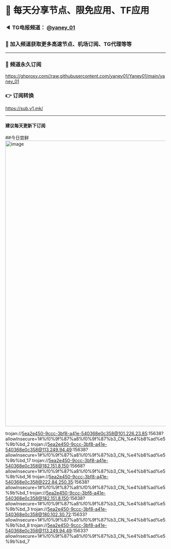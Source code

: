 # 🚀 每天分享节点、限免应用、TF应用
### 🔈 TG电报频道： [@yaney_01](https://t.me/yaney_01) 
### 🔔 加入频道获取更多高速节点、机场订阅、TG代理等等  
***
### 🔗  频道永久订阅
   https://ghproxy.com//raw.githubusercontent.com/yaney01/Yaney01/main/yaney_01
### 👉  订阅转换
   https://sub.v1.mk/
***
#### 建议每天更新下订阅

##今日尝鲜
<img width="899" alt="image" src="https://user-images.githubusercontent.com/53202722/205482972-546cbd92-8f38-4bb6-bbda-9e52b9fbd523.png">

trojan://5ea2e450-9ccc-3bf8-a41e-540368e0c358@101.226.23.85:15638?allowInsecure=1#%f0%9f%87%a8%f0%9f%87%b3_CN_%e4%b8%ad%e5%9b%bd_2
trojan://5ea2e450-9ccc-3bf8-a41e-540368e0c358@113.249.94.49:15638?allowInsecure=1#%f0%9f%87%a8%f0%9f%87%b3_CN_%e4%b8%ad%e5%9b%bd_17
trojan://5ea2e450-9ccc-3bf8-a41e-540368e0c358@182.151.8.150:15668?allowInsecure=1#%f0%9f%87%a8%f0%9f%87%b3_CN_%e4%b8%ad%e5%9b%bd_16
trojan://5ea2e450-9ccc-3bf8-a41e-540368e0c358@222.84.250.35:15638?allowInsecure=1#%f0%9f%87%a8%f0%9f%87%b3_CN_%e4%b8%ad%e5%9b%bd_1
trojan://5ea2e450-9ccc-3bf8-a41e-540368e0c358@182.151.8.150:15638?allowInsecure=1#%f0%9f%87%a8%f0%9f%87%b3_CN_%e4%b8%ad%e5%9b%bd_3
trojan://5ea2e450-9ccc-3bf8-a41e-540368e0c358@180.102.30.72:15633?allowInsecure=1#%f0%9f%87%a8%f0%9f%87%b3_CN_%e4%b8%ad%e5%9b%bd_8
trojan://5ea2e450-9ccc-3bf8-a41e-540368e0c358@113.249.94.49:15633?allowInsecure=1#%f0%9f%87%a8%f0%9f%87%b3_CN_%e4%b8%ad%e5%9b%bd_7
